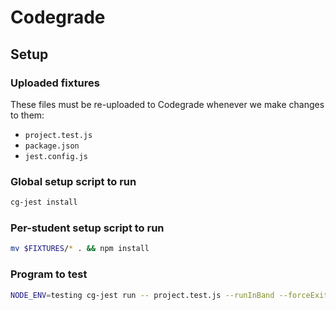 # Codegrade

## Setup

### Uploaded fixtures

These files must be re-uploaded to Codegrade whenever we make changes to them:

- `project.test.js`
- `package.json`
- `jest.config.js`

### Global setup script to run

```bash
cg-jest install
```

### Per-student setup script to run

```bash
mv $FIXTURES/* . && npm install
```

### Program to test

```bash
NODE_ENV=testing cg-jest run -- project.test.js --runInBand --forceExit
```
